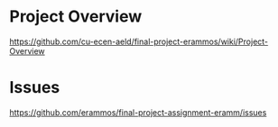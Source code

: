 # Project Overview
https://github.com/cu-ecen-aeld/final-project-erammos/wiki/Project-Overview
# Issues
https://github.com/erammos/final-project-assignment-eramm/issues
